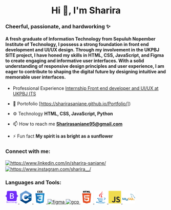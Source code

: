 <h1 align="center">Hi 👋, I'm Sharira</h1>
<h3>Cheerful, passionate, and hardworking ✨</h3>
<h4>A fresh graduate of Information Technology from Sepuluh Nopember Institute of Technology, I possess a strong foundation in front end 
development and UI/UX design. Through my involvement in the UKPBJ SITE project, I have honed my skills in HTML, CSS, JavaScript, 
and Figma to create engaging and informative user interfaces. With a solid understanding of responsive design principles and user 
experience, I am eager to contribute to shaping the digital future by designing intuitive and memorable user interfaces.</h4>



- Professional Experience [Internship Front end developer and UI/UX at UKPBJ ITS](https://github.com/ShariraSaniane/FE-UKPBJ-Site)

- 🎨 Portofolio [https://sharirasaniane.github.io/Portfolio/])

- ⚙️ Technology **HTML, CSS, JavaScript, Python**

- 📫 How to reach me **Sharirasaniane95@gmail.com**

- ⚡ Fun fact **My spirit is as bright as a sunflower**

<h3 align="left">Connect with me:</h3>
<p align="left">
<a href="https://linkedin.com/in/https://www.linkedin.com/in/sharira-saniane/" target="blank"><img align="center" src="https://raw.githubusercontent.com/rahuldkjain/github-profile-readme-generator/master/src/images/icons/Social/linked-in-alt.svg" alt="https://www.linkedin.com/in/sharira-saniane/" height="30" width="40" /></a>
<a href="https://instagram.com/https://www.instagram.com/sharira__/" target="blank"><img align="center" src="https://raw.githubusercontent.com/rahuldkjain/github-profile-readme-generator/master/src/images/icons/Social/instagram.svg" alt="https://www.instagram.com/sharira__/" height="30" width="40" /></a>
</p>

<h3 align="left">Languages and Tools:</h3>
<p align="left"> <a href="https://getbootstrap.com" target="_blank" rel="noreferrer">
  <img src="https://raw.githubusercontent.com/devicons/devicon/master/icons/bootstrap/bootstrap-plain-wordmark.svg" alt="bootstrap" width="40" height="40"/> </a> <a href="https://www.cprogramming.com/" target="_blank" rel="noreferrer"> 
  <img src="https://raw.githubusercontent.com/devicons/devicon/master/icons/cplusplus/cplusplus-original.svg" alt="cplusplus" width="40" height="40"/> </a> <a href="https://www.w3schools.com/css/" target="_blank" rel="noreferrer"> 
  <img src="https://raw.githubusercontent.com/devicons/devicon/master/icons/css3/css3-original-wordmark.svg" alt="css3" width="40" height="40"/> </a> <a href="https://www.figma.com/" target="_blank" rel="noreferrer"> 
  <img src="https://www.vectorlogo.zone/logos/figma/figma-icon.svg" alt="figma" width="40" height="40"/> </a> <a href="https://cloud.google.com" target="_blank" rel="noreferrer"> 
  <img src="https://www.vectorlogo.zone/logos/google_cloud/google_cloud-icon.svg" alt="gcp" width="40" height="40"/> </a> <a href="https://www.w3.org/html/" target="_blank" rel="noreferrer"> 
  <img src="https://raw.githubusercontent.com/devicons/devicon/master/icons/html5/html5-original-wordmark.svg" alt="html5" width="40" height="40"/> </a> <a href="https://www.java.com" target="_blank" rel="noreferrer"> 
  <img src="https://raw.githubusercontent.com/devicons/devicon/master/icons/java/java-original.svg" alt="java" width="40" height="40"/> </a> <a href="https://developer.mozilla.org/en-US/docs/Web/JavaScript" target="_blank" rel="noreferrer"> 
  <img src="https://raw.githubusercontent.com/devicons/devicon/master/icons/javascript/javascript-original.svg" alt="javascript" width="40" height="40"/> </a> <a href="https://www.mongodb.com/" target="_blank" rel="noreferrer"> 
  <img src="https://raw.githubusercontent.com/devicons/devicon/master/icons/mysql/mysql-original-wordmark.svg" alt="mysql" width="40" height="40"/> </a> <a href="https://nodejs.org" target="_blank" rel="noreferrer"> 
